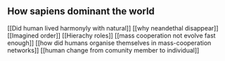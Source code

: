 ## How sapiens dominant the world
[[Did human lived harmonyly with natural]]
[[why neandethal disappear]]
[[Imagined order]]
[[Hierachy roles]]
[[mass cooperation not evolve fast enough]]
[[how did humans organise themselves in mass-cooperation networks]]
[[human change from comunity member to individual]]